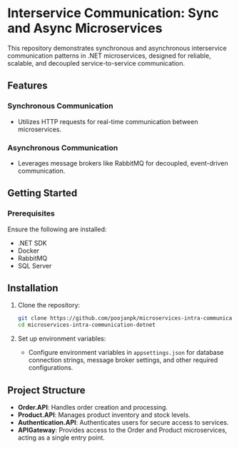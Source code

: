 # Interservice Communication: Sync and Async Microservices

This repository demonstrates synchronous and asynchronous interservice communication patterns in .NET microservices, designed for reliable, scalable, and decoupled service-to-service communication.

## Features

### Synchronous Communication

- Utilizes HTTP requests for real-time communication between microservices.

### Asynchronous Communication

- Leverages message brokers like RabbitMQ for decoupled, event-driven communication.

## Getting Started

### Prerequisites

Ensure the following are installed:

- .NET SDK
- Docker
- RabbitMQ
- SQL Server

## Installation

1. Clone the repository:
    ```bash
    git clone https://github.com/poojanpk/microservices-intra-communication-dotnet.git
    cd microservices-intra-communication-dotnet
    ```

2. Set up environment variables:
   - Configure environment variables in `appsettings.json` for database connection strings, message broker settings, and other required configurations.


## Project Structure

- **Order.API**: Handles order creation and processing.
- **Product.API**: Manages product inventory and stock levels.
- **Authentication.API**: Authenticates users for secure access to services.
- **APIGateway**: Provides access to the Order and Product microservices, acting as a single entry point.
